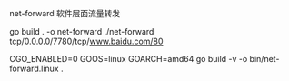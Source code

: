 

net-forward
软件层面流量转发

go build . -o net-forward 
./net-forward tcp/0.0.0.0/7780/tcp/www.baidu.com/80

CGO_ENABLED=0 GOOS=linux GOARCH=amd64 go build -v -o  bin/net-forward.linux  .
 
